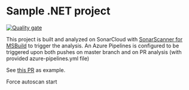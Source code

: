 # Sample .NET project

[![Quality gate](https://sonarcloud.io/api/project_badges/quality_gate?project=sonarsource_sample-dotnet-project-azuredevops)](https://sonarcloud.io/dashboard?id=sonarsource_sample-dotnet-project-azuredevops)

This project is built and analyzed on SonarCloud with [SonarScanner for MSBuild](https://sonarcloud.io/documentation/analysis/scan/sonarscanner-for-msbuild/) to trigger the analysis. An Azure Pipelines is configured to be triggered upon both pushes on master branch and on PR analysis (with provided azure-pipelines.yml file)

See [this PR](https://bitbucket.org/sonarsource/sample-dotnet-project-azuredevops/pull-requests/1) as example.

Force autoscan start
